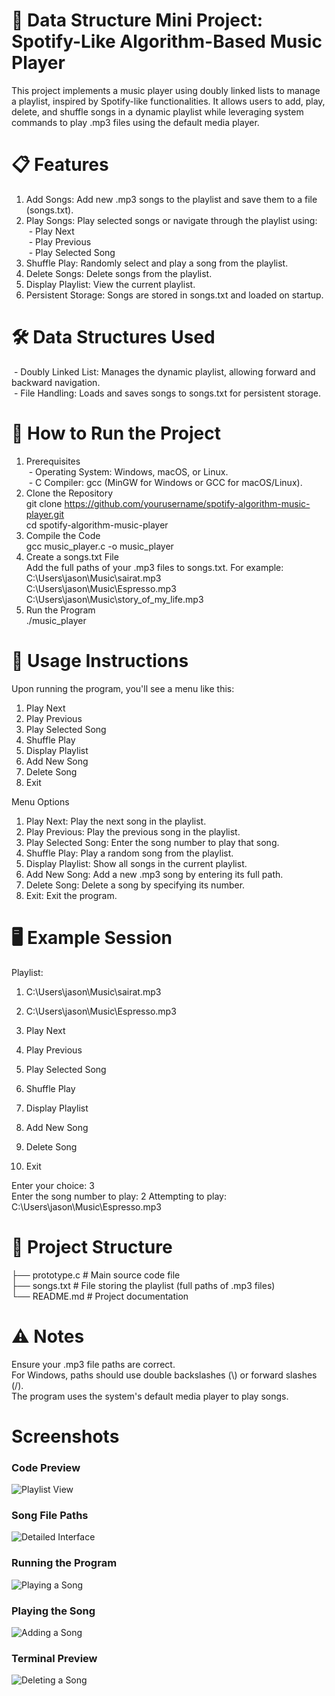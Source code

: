# 🎵 Data Structure Mini Project: Spotify-Like Algorithm-Based Music Player

This project implements a music player using doubly linked lists to manage a playlist, inspired by Spotify-like functionalities. It allows users to add, play, delete, and shuffle songs in a dynamic playlist while leveraging system commands to play .mp3 files using the default media player.

# 📋 Features  
1. Add Songs: Add new .mp3 songs to the playlist and save them to a file (songs.txt).  
2. Play Songs: Play selected songs or navigate through the playlist using:  
&nbsp;- Play Next  
&nbsp;- Play Previous  
&nbsp;- Play Selected Song  
3. Shuffle Play: Randomly select and play a song from the playlist.  
4. Delete Songs: Delete songs from the playlist.  
5. Display Playlist: View the current playlist.  
6. Persistent Storage: Songs are stored in songs.txt and loaded on startup.

# 🛠️ Data Structures Used  

&nbsp;- Doubly Linked List: Manages the dynamic playlist, allowing forward and backward navigation.  
&nbsp;- File Handling: Loads and saves songs to songs.txt for persistent storage.  

# 🚀 How to Run the Project  
1. Prerequisites  
&nbsp;- Operating System: Windows, macOS, or Linux.  
&nbsp;- C Compiler: gcc (MinGW for Windows or GCC for macOS/Linux).  
2. Clone the Repository  
git clone https://github.com/yourusername/spotify-algorithm-music-player.git  
cd spotify-algorithm-music-player  
3. Compile the Code  
gcc music_player.c -o music_player  
4. Create a songs.txt File  
Add the full paths of your .mp3 files to songs.txt. For example:
C:\\Users\\jason\\Music\\sairat.mp3  
C:\\Users\\jason\\Music\\Espresso.mp3  
C:\\Users\\jason\\Music\\story_of_my_life.mp3  
5. Run the Program  
./music_player  

# 📄 Usage Instructions

Upon running the program, you'll see a menu like this:  
1. Play Next  
2. Play Previous  
3. Play Selected Song  
4. Shuffle Play  
5. Display Playlist  
6. Add New Song   
7. Delete Song  
8. Exit  

Menu Options  
1. Play Next: Play the next song in the playlist.  
2. Play Previous: Play the previous song in the playlist.  
3. Play Selected Song: Enter the song number to play that song.  
4. Shuffle Play: Play a random song from the playlist.  
5. Display Playlist: Show all songs in the current playlist.  
6. Add New Song: Add a new .mp3 song by entering its full path.  
7. Delete Song: Delete a song by specifying its number.  
8. Exit: Exit the program.  

# 🖥️ Example Session

Playlist:  
1. C:\Users\jason\Music\sairat.mp3  
2. C:\Users\jason\Music\Espresso.mp3  

1. Play Next  
2. Play Previous  
3. Play Selected Song  
4. Shuffle Play  
5. Display Playlist  
6. Add New Song  
7. Delete Song  
8. Exit

Enter your choice: 3  
Enter the song number to play: 2 
Attempting to play: C:\Users\jason\Music\Espresso.mp3  

# 📝 Project Structure

├── prototype.c    # Main source code file  
├── songs.txt         # File storing the playlist (full paths of .mp3 files)  
└── README.md         # Project documentation  

# ⚠️ Notes

Ensure your .mp3 file paths are correct.  
For Windows, paths should use double backslashes (\\) or forward slashes (/).  
The program uses the system's default media player to play songs.  

# Screenshots

### Code Preview
![Playlist View](Images/ss1.png)

### Song File Paths
![Detailed Interface](Images/ss1.1.png)

### Running the Program
![Playing a Song](Images/ss2.png)

### Playing the Song
![Adding a Song](Images/ss3.png)

### Terminal Preview
![Deleting a Song](Images/ss4.png)

